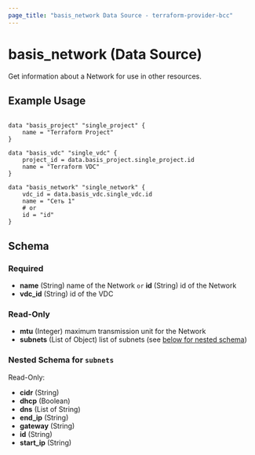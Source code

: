 ```yaml
---
page_title: "basis_network Data Source - terraform-provider-bcc"
---
```

# basis_network (Data Source)

Get information about a Network for use in other resources. 

## Example Usage

```hcl

data "basis_project" "single_project" {
    name = "Terraform Project"
}

data "basis_vdc" "single_vdc" {
    project_id = data.basis_project.single_project.id
    name = "Terraform VDC"
}

data "basis_network" "single_network" {
    vdc_id = data.basis_vdc.single_vdc.id
    name = "Сеть 1"
    # or
    id = "id"
}

```
## Schema

### Required

- **name** (String) name of the Network `or` **id** (String) id of the Network
- **vdc_id** (String) id of the VDC

### Read-Only


- **mtu** (Integer) maximum transmission unit for the Network
- **subnets** (List of Object) list of subnets (see [below for nested schema](#nestedatt--subnets))

<a id="nestedatt--subnets"></a>
### Nested Schema for `subnets`

Read-Only:

- **cidr** (String)
- **dhcp** (Boolean)
- **dns** (List of String)
- **end_ip** (String)
- **gateway** (String)
- **id** (String)
- **start_ip** (String)
